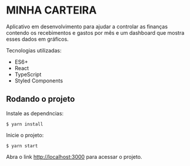 # MINHA CARTEIRA
Aplicativo em desenvolvimento para ajudar a controlar as finanças contendo os recebimentos e gastos por mês e um dashboard que mostra esses dados em gráficos.

Tecnologias utilizadas:
* ES6+
* React
* TypeScript
* Styled Components

## Rodando o projeto
Instale as dependncias:

`$ yarn install`

Inicie o projeto:

`$ yarn start`

Abra o link [http://localhost:3000](http://localhost:3000) para acessar o projeto.